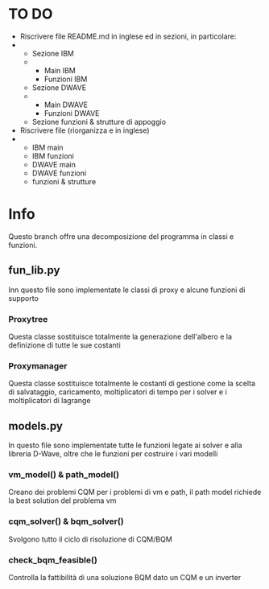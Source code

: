 # TO DO
- Riscrivere file README.md in inglese ed in sezioni, in particolare:
- - Sezione IBM
  - - Main IBM
    - Funzioni IBM
  - Sezione DWAVE
  - - Main DWAVE
    - Funzioni DWAVE
  - Sezione funzioni & strutture di appoggio
- Riscrivere file (riorganizza e in inglese)
- - IBM main
  - IBM funzioni
  - DWAVE main
  - DWAVE funzioni
  - funzioni & strutture

# Info
Questo branch offre una decomposizione del programma in classi e funzioni.

## fun_lib.py
Inn questo file sono implementate le classi di proxy e alcune funzioni di supporto

### Proxytree
Questa classe sostituisce totalmente la generazione dell'albero e la definizione di tutte le sue costanti

### Proxymanager
Questa classe sostituisce totalmente le costanti di gestione come la scelta di salvataggio, caricamento, moltiplicatori di tempo per i solver e i moltiplicatori di lagrange

## models.py
In questo file sono implementate tutte le funzioni legate ai solver e alla libreria D-Wave, oltre che le funzioni per costruire i vari modelli

### vm_model() & path_model()
Creano dei problemi CQM per i problemi di vm e path, il path model richiede la best solution del problema vm

### cqm_solver() & bqm_solver()
Svolgono tutto il ciclo di risoluzione di CQM/BQM

### check_bqm_feasible()
Controlla la fattibilità di una soluzione BQM dato un CQM e un inverter
